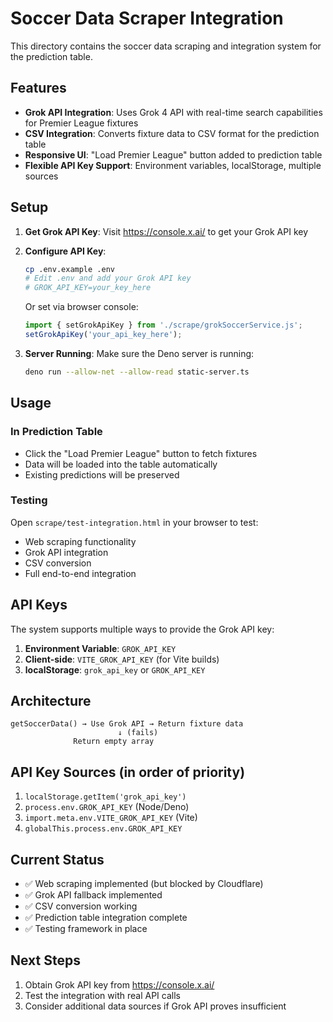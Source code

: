 # Soccer Data Scraper Integration

This directory contains the soccer data scraping and integration system for the prediction table.

## Features

- **Grok API Integration**: Uses Grok 4 API with real-time search capabilities for Premier League fixtures
- **CSV Integration**: Converts fixture data to CSV format for the prediction table
- **Responsive UI**: "Load Premier League" button added to prediction table
- **Flexible API Key Support**: Environment variables, localStorage, multiple sources

## Setup

1. **Get Grok API Key**:
   Visit https://console.x.ai/ to get your Grok API key

2. **Configure API Key**:
   ```bash
   cp .env.example .env
   # Edit .env and add your Grok API key
   # GROK_API_KEY=your_key_here
   ```

   Or set via browser console:
   ```javascript
   import { setGrokApiKey } from './scrape/grokSoccerService.js';
   setGrokApiKey('your_api_key_here');
   ```

3. **Server Running**:
   Make sure the Deno server is running:
   ```bash
   deno run --allow-net --allow-read static-server.ts
   ```

## Usage

### In Prediction Table
- Click the "Load Premier League" button to fetch fixtures
- Data will be loaded into the table automatically
- Existing predictions will be preserved

### Testing
Open `scrape/test-integration.html` in your browser to test:
- Web scraping functionality
- Grok API integration
- CSV conversion
- Full end-to-end integration

## API Keys

The system supports multiple ways to provide the Grok API key:

1. **Environment Variable**: `GROK_API_KEY`
2. **Client-side**: `VITE_GROK_API_KEY` (for Vite builds)
3. **localStorage**: `grok_api_key` or `GROK_API_KEY`

## Architecture

```
getSoccerData() → Use Grok API → Return fixture data
                        ↓ (fails)
              Return empty array
```

## API Key Sources (in order of priority)

1. `localStorage.getItem('grok_api_key')`
2. `process.env.GROK_API_KEY` (Node/Deno)
3. `import.meta.env.VITE_GROK_API_KEY` (Vite)
4. `globalThis.process.env.GROK_API_KEY`

## Current Status

- ✅ Web scraping implemented (but blocked by Cloudflare)
- ✅ Grok API fallback implemented
- ✅ CSV conversion working
- ✅ Prediction table integration complete
- ✅ Testing framework in place

## Next Steps

1. Obtain Grok API key from https://console.x.ai/
2. Test the integration with real API calls
3. Consider additional data sources if Grok API proves insufficient